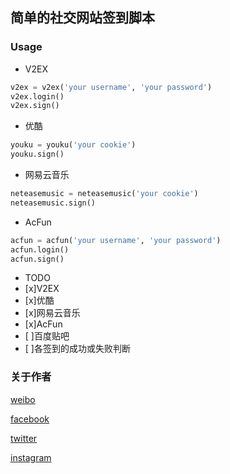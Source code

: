 ## 简单的社交网站签到脚本

### Usage
* V2EX
```python
v2ex = v2ex('your username', 'your password')
v2ex.login()
v2ex.sign()
```
* 优酷
```python
youku = youku('your cookie')
youku.sign()
```

* 网易云音乐
```python
neteasemusic = neteasemusic('your cookie')
neteasemusic.sign()
```

* AcFun
```python
acfun = acfun('your username', 'your password')
acfun.login()
acfun.sign()
```

* TODO
* [x]V2EX
* [x]优酷
* [x]网易云音乐
* [x]AcFun
* [ ]百度贴吧
* [ ]各签到的成功或失败判断

### 关于作者
[weibo](http://weibo.com/234224964)

[facebook](http://facebook.com/FaithCSGO)

[twitter](http://twitter.com/FaithCSGO)

[instagram](http://instagram.com/faith0725)

